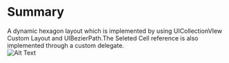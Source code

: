  # Summary <br>
 A dynamic hexagon layout which is implemented by using UICollectionVIew Custom Layout and UIBezierPath.The Seleted Cell reference is also implemented through a custom delegate. <br>
![Alt Text](https://i.imgflip.com/2o77ia.gif)
